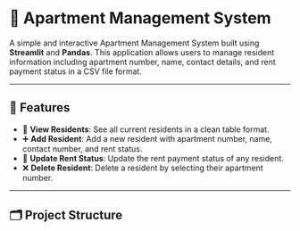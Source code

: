 
# 🏢 Apartment Management System

A simple and interactive Apartment Management System built using **Streamlit** and **Pandas**. This application allows users to manage resident information including apartment number, name, contact details, and rent payment status in a CSV file format.

---

## 🔧 Features

- 📄 **View Residents**: See all current residents in a clean table format.
- ➕ **Add Resident**: Add a new resident with apartment number, name, contact number, and rent status.
- 🔄 **Update Rent Status**: Update the rent payment status of any resident.
- ❌ **Delete Resident**: Delete a resident by selecting their apartment number.

---

## 🗂️ Project Structure

